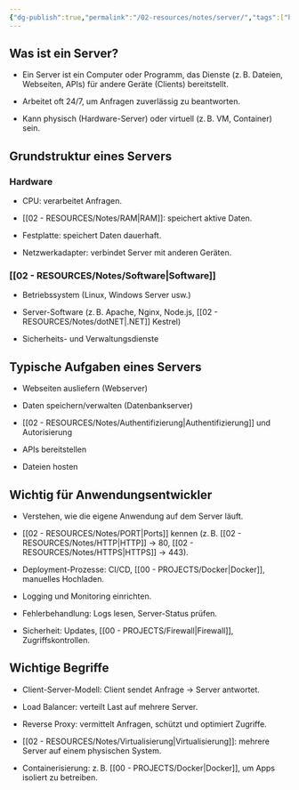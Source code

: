 ```yaml
---
{"dg-publish":true,"permalink":"/02-resources/notes/server/","tags":["hardware/server","AI-generated"],"noteIcon":"","updated":"2025-06-28T15:59:30.276+02:00"}
---
```


## Was ist ein Server?

- Ein Server ist ein Computer oder Programm, das Dienste (z. B. Dateien, Webseiten, APIs) für andere Geräte (Clients) bereitstellt.
    
- Arbeitet oft 24/7, um Anfragen zuverlässig zu beantworten.
    
- Kann physisch (Hardware-Server) oder virtuell (z. B. VM, Container) sein.
    

## Grundstruktur eines Servers

### Hardware

- CPU: verarbeitet Anfragen.
    
- [[02 - RESOURCES/Notes/RAM\|RAM]]: speichert aktive Daten.
    
- Festplatte: speichert Daten dauerhaft.
    
- Netzwerkadapter: verbindet Server mit anderen Geräten.
    

### [[02 - RESOURCES/Notes/Software\|Software]]

- Betriebssystem (Linux, Windows Server usw.)
    
- Server-Software (z. B. Apache, Nginx, Node.js, [[02 - RESOURCES/Notes/dotNET\|.NET]] Kestrel)
    
- Sicherheits- und Verwaltungsdienste
    

## Typische Aufgaben eines Servers

- Webseiten ausliefern (Webserver)
    
- Daten speichern/verwalten (Datenbankserver)
    
- [[02 - RESOURCES/Notes/Authentifizierung\|Authentifizierung]] und Autorisierung
    
- APIs bereitstellen
    
- Dateien hosten
    

## Wichtig für Anwendungsentwickler

- Verstehen, wie die eigene Anwendung auf dem Server läuft.
    
- [[02 - RESOURCES/Notes/PORT\|Ports]] kennen (z. B. [[02 - RESOURCES/Notes/HTTP\|HTTP]] → 80, [[02 - RESOURCES/Notes/HTTPS\|HTTPS]] → 443).
    
- Deployment-Prozesse: CI/CD, [[00 - PROJECTS/Docker\|Docker]], manuelles Hochladen.
    
- Logging und Monitoring einrichten.
    
- Fehlerbehandlung: Logs lesen, Server-Status prüfen.
    
- Sicherheit: Updates, [[00 - PROJECTS/Firewall\|Firewall]], Zugriffskontrollen.
    

## Wichtige Begriffe

- Client-Server-Modell: Client sendet Anfrage → Server antwortet.
    
- Load Balancer: verteilt Last auf mehrere Server.
    
- Reverse Proxy: vermittelt Anfragen, schützt und optimiert Zugriffe.
    
- [[02 - RESOURCES/Notes/Virtualisierung\|Virtualisierung]]: mehrere Server auf einem physischen System.
    
- Containerisierung: z. B. [[00 - PROJECTS/Docker\|Docker]], um Apps isoliert zu betreiben.
    
